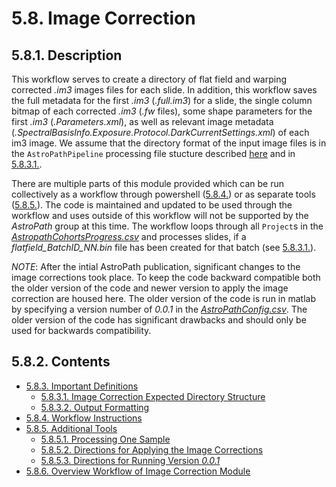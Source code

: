 
# 5.8. Image Correction
## 5.8.1. Description
This workflow serves to create a directory of flat field and warping corrected *.im3* images files for each slide. In addition, this workflow saves the full metadata for the first *.im3* (*.full.im3*) for a slide, the single column bitmap of each corrected *.im3* (*.fw* files), some shape parameters for the first *.im3* (*.Parameters.xml*), as well as relevant image metadata (*.SpectralBasisInfo.Exposure.Protocol.DarkCurrentSettings.xml*) of each im3 image. We assume that the directory format of the input image files is in the ```AstroPathPipeline``` processing file stucture described [here](../../scans/docs/DirectoryOrganization.md#46-directory-organization) and in [5.8.3.1.](docs/ImportantDefinitions.md#5831-flatw-expected-directory-structure). 

There are multiple parts of this module provided which can be run collectively as a workflow through powershell ([5.8.4.](docs/WorkflowInstructions.md#584-workflow-instructions)) or as separate tools ([5.8.5.](docs/AdditionalTools.md#585-additional-tools)). The code is maintained and updated to be used through the workflow and uses outside of this workflow will not be supported by the *AstroPath* group at this time. The workflow loops through all ```Project```s in the [*AstropathCohortsProgress.csv*](../../scans/docs/AstroPathProcessingDirectoryandInitializingProjects.md#451-astropath_processing-directory) and processes slides, if a *flatfield_BatchID_NN.bin* file has been created for that batch (see [5.8.3.1.](docs/ImportantDefinitions.md#5831-flatw-expected-directory-structure)).

*NOTE*: After the intial AstroPath publication, significant changes to the image corrections took place. To keep the code backward compatible both the older version of the code and newer version to apply the image correction are housed here. The older version of the code is run in matlab by specifying a version number of *0.0.1* in the [*AstroPathConfig.csv*](../../scans/docs/AstroPathProcessingDirectoryandInitializingProjects.md#451-astropath_processing-directory). The older version of the code has significant drawbacks and should only be used for backwards compatibility. 

## 5.8.2. Contents
- [5.8.3. Important Definitions](docs/ImportantDefinitions.md#583-important-definitions)
  - [5.8.3.1. Image Correction Expected Directory Structure](docs/ImportantDefinitions.md#5831-image-correction-expected-directory-structure)
  - [5.8.3.2. Output Formatting](docs/ImportantDefinitions.md#5832-output-formatting)
- [5.8.4. Workflow Instructions](docs/WorkflowInstructions.md#584-workflow-instructions)
- [5.8.5. Additional Tools](docs/AdditionalTools.md#585-additional-tools)
  - [5.8.5.1. Processing One Sample](docs/AdditionalTools.md#5851-processing-one-sample)
  - [5.8.5.2. Directions for Applying the Image Corrections](docs/AdditionalTools.md#5852-directions-for-applying-the-image-corrections)
  - [5.8.5.3. Directions for Running Version *0.0.1*](docs/AdditionalTools.md#5853-directions-for-applying-the-image-corrections-version-001)
- [5.8.6. Overview Workflow of Image Correction Module](docs/OverviewWorkflowofImageCorrectionModule.md#586overview-workflow-of-image-correction-module)

